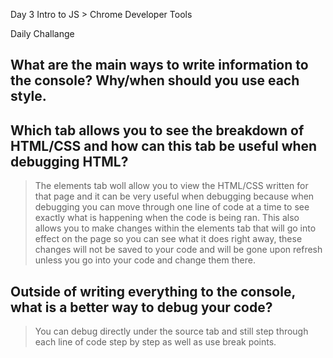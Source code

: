 Day 3 Intro to JS > Chrome Developer Tools

Daily Challange


## What are the main ways to write information to the console? Why/when should you use each style.
>


## Which tab allows you to see the breakdown of HTML/CSS and how can this tab be useful when debugging HTML?
>The elements tab woll allow you to view the HTML/CSS written for that page and it can be very useful when debugging because when debugging you can move through one line of code at a time to see exactly what is happening when the code is being ran. This also allows you to make changes within the elements tab that will go into effect on the page so you can see what it does right away, these changes will not be saved to your code and will be gone upon refresh unless you go into your code and change them there.


## Outside of writing everything to the console, what is a better way to debug your code?
> You can debug directly under the source tab and still step through each line of code step by step as well as use break points.